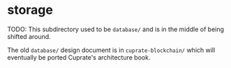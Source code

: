 # storage

TODO: This subdirectory used to be `database/` and is in the middle of being shifted around.

The old `database/` design document is in `cuprate-blockchain/` which will eventually be ported Cuprate's architecture book.
